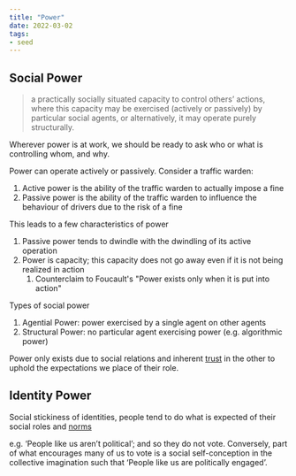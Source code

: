 ```yaml
---
title: "Power"
date: 2022-03-02
tags:
- seed
---
```


## Social Power
> a practically socially situated capacity to control others’ actions, where this capacity may be exercised (actively or passively) by particular social agents, or alternatively, it may operate purely structurally.

Wherever power is at work, we should be ready to ask who or what is controlling whom, and why.

Power can operate actively or passively. Consider a traffic warden:
1. Active power is the ability of the traffic warden to actually impose a fine
2. Passive power is the ability of the traffic warden to influence the behaviour of drivers due to the risk of a fine

This leads to a few characteristics of power
1. Passive power tends to dwindle with the dwindling of its active operation
2. Power is capacity; this capacity does not go away even if it is not being realized in action
	1. Counterclaim to Foucault's "Power exists only when it is put into action"

Types of social power
1. Agential Power: power exercised by a single agent on other agents
2. Structural Power: no particular agent exercising power (e.g. algorithmic power)

Power only exists due to social relations and inherent [trust](thoughts/trust.md) in the other to uphold the expectations we place of their role.

## Identity Power
Social stickiness of identities, people tend to do what is expected of their social roles and [norms](thoughts/social%20contracts.md)

e.g. ‘People like us aren’t political’; and so they do not vote. Conversely, part of what encourages many of us to vote is a social self-conception in the collective imagination such that ‘People like us are politically engaged’.

